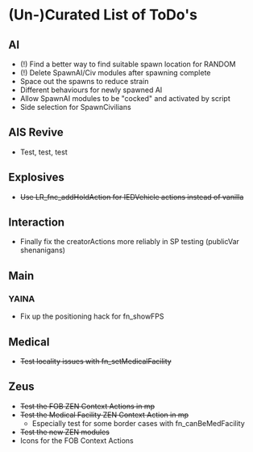 # (Un-)Curated List of ToDo's

## AI

* (!) Find a better way to find suitable spawn location for RANDOM
* (!) Delete SpawnAI/Civ modules after spawning complete
* Space out the spawns to reduce strain
* Different behaviours for newly spawned AI
* Allow SpawnAI modules to be "cocked" and activated by script
* Side selection for SpawnCivilians

## AIS Revive

* Test, test, test

## Explosives

* ~~Use LR_fnc_addHoldAction for IEDVehicle actions instead of vanilla~~

## Interaction

* Finally fix the creatorActions more reliably in SP testing (publicVar shenanigans)

## Main

### YAINA

* Fix up the positioning hack for fn_showFPS

## Medical

* ~~Test locality issues with fn_setMedicalFacility~~

## Zeus

* ~~Test the FOB ZEN Context Actions in mp~~
* ~~Test the Medical Facility ZEN Context Action in mp~~
  * Especially test for some border cases with fn_canBeMedFacility
* ~~Test the new ZEN modules~~
* Icons for the FOB Context Actions